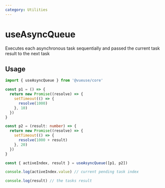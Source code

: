 ```yaml
---
category: Utilities
---
```


# useAsyncQueue

Executes each asynchronous task sequentially and passed the current task result to the next task

## Usage

```ts
import { useAsyncQueue } from '@vueuse/core'

const p1 = () => {
  return new Promise((resolve) => {
    setTimeout(() => {
      resolve(1000)
    }, 10)
  })
}

const p2 = (result: number) => {
  return new Promise((resolve) => {
    setTimeout(() => {
      resolve(1000 + result)
    }, 20)
  })
}

const { activeIndex, result } = useAsyncQueue([p1, p2])

console.log(activeIndex.value) // current pending task index

console.log(result) // the tasks result

```
